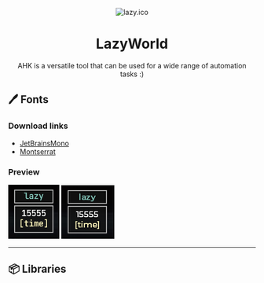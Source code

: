 <p align="center">
  <img width="180" src="./attachments/Images/cat.ico" alt="lazy.ico">
  <h1 align="center">LazyWorld</h1>
  <p align="center">AHK is a versatile tool that can be used for a wide range of automation tasks :)</p>
</p>

## 🖊️ Fonts

### Download links
- [JetBrainsMono](https://github.com/Lazy-World/warframe-ahk/raw/main/attachments/Fonts/JetBrainsMono-Medium.ttf)
- [Montserrat](https://github.com/Lazy-World/warframe-ahk/raw/main/attachments/Fonts/Montserrat-Medium.otf)

### Preview

![JetBrainsMono preview](./attachments/Images/JetBrainsMono-Preview.png)
![Montserrat preview](./attachments/Images/Montserrat-Medium-Preview.png)

---

## 📦 Libraries